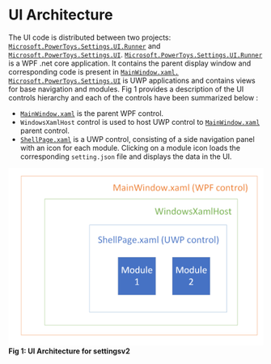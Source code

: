 # UI Architecture

 The UI code is distributed between two projects: [`Microsoft.PowerToys.Settings.UI.Runner`](/src/core/Microsoft.PowerToys.Settings.UI.Runner) and [`Microsoft.PowerToys.Settings.UI`](/src/core/Microsoft.PowerToys.Settings.UI.Lib). [`Microsoft.PowerToys.Settings.UI.Runner`](/src/core/Microsoft.PowerToys.Settings.UI.Runner) is a WPF .net core application. It contains the parent display window and corresponding code is present in [`MainWindow.xaml.`](/src/core/Microsoft.PowerToys.Settings.UI.Runner/MainWindow.xaml) [`Microsoft.PowerToys.Settings.UI`](/src/core/Microsoft.PowerToys.Settings.UI.Lib) is UWP applications and contains views for base navigation and modules. Fig 1 provides a description of the UI controls hierarchy and each of the controls have been summarized below : 
- [`MainWindow.xaml`](/src/core/Microsoft.PowerToys.Settings.UI.Runner/MainWindow.xaml) is the parent WPF control.
- `WindowsXamlHost` control is used to host UWP control to [`MainWindow.xaml`](/src/core/Microsoft.PowerToys.Settings.UI.Runner/MainWindow.xaml)  parent control.
- [`ShellPage.xaml`](/src/core/Microsoft.PowerToys.Settings.UI/Views/ShellPage.xaml) is a UWP control, consisting of a side navigation panel with an icon for each module. Clicking on a module icon loads the corresponding `setting.json` file and displays the data in the UI.

![Settings UI architecture](/doc/images/SettingsV2/ui_architecture.png)
**Fig 1: UI Architecture for settingsv2**
